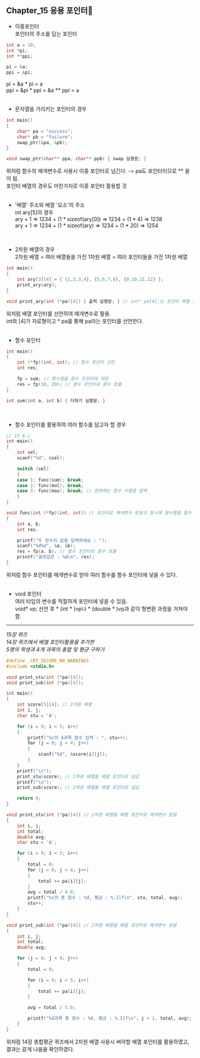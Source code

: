 ## Chapter_15 응용 포인터🎯

* 이중포인터   
포인터의 주소를 담는 포인터   
```C
int a = 10;
int *pi;
int **ppi;

pi = &a;
ppi = &pi;
```
pi = &a    * pi = a   
ppi = &pi    * ppi = &a    ** ppi = a   
<br>
   
* 문자열을 가리키는 포인터의 경우
```C
int main()
{
	char* pa = "success";
	char* pb = "failure";
	swap_ptr(&pa, &pb);
}

void swap_ptr(char** ppa, char** ppb) { swap 실행문; }
```
위처럼 함수의 매개변수로 사용시 이중 포인터로 넘긴다. -> pa도 포인터이므로 ** 꼴이 됨.   
포인터 배열의 경우도 마찬가지로 이중 포인터 활용할 것   
<br>
   
* '배열' 주소와 배열 '요소'의 주소   
int ary[5]의 경우   
ary + 1 => 1234 + (1 * sizeof(ary[0]) => 1234 + (1 * 4) => 1238   
ary + 1 => 1234 + (1 * sizeof(ary) => 1234 + (1 * 20) => 1254   
<br>
   
* 2차원 배열의 경우   
2차원 배열 = 여러 배열들을 가진 1차원 배열 = 여러 포인터들을 가진 1차원 배열   
```C
int main()
{
	int ary[3][4] = { {1,2,3,4}, {5,6,7,8}, {9,10,11,12} };
	print_ary(ary);
}

void print_ary(int (*pa)[4]) { 출력 실행문; } // int* pa[4];는 포인터 배열 선언
```
위처럼 배열 포인터를 선언하여 매개변수로 활용.   
int와 [4]가 자료형이고 * pa를 통해 pa라는 포인터를 선언한다.   
<br>
   
* 함수 포인터   
```C
int main()
{
	int (*fp)(int, int); // 함수 포인터 선언
	int res;

	fp = sum; // 함수명을 함수 포인터에 저장
	res = fp(10, 20); // 함수 포인터로 함수 호출
}

int sum(int a, int b) { 더하기 실행문; }
```   
<br>
   
* 함수 포인터를 활용하여 여러 함수를 담고자 할 경우   
```C
// 15_8.c
int main()
{
	int sel;
	scanf("%d", &sel);

	switch (sel)
	{
	case 1: func(sum); break;
	case 2: func(mul); break;
	case 3: func(max); break; // 입력에는 함수 이름을 입력
	}
}

void func(int (*fp)(int, int)) // 포인터로 매개변수 받음과 동시에 함수명을 함수 포인터에 저장
{
	int a, b;
	int res;

	printf("두 정수의 값을 입력하세요 : ");
	scanf("%d%d", &a, &b);
	res = fp(a, b); // 함수 포인터로 함수 호출
	printf("결괏값은 : %d\n", res);
}
```
위처럼 함수 포인터를 매개변수로 받아 여러 함수를 함수 포인터에 넣을 수 있다.     
<br>

* void 포인터   
여러 타입의 변수를 적절하게 포인터에 넣을 수 있음.   
void* vp; 선언 후 * (int * )vp나 * (double * )vp과 같이 형변환 과정을 거쳐야 함.   
   
---
_15장 퀴즈   
14장 퀴즈에서 배열 포인터활용을 추가한   
5명의 학생과 4개 과목의 총합 및 평균 구하기_   
```C
#define _CRT_SECURE_NO_WARNINGS
#include <stdio.h>

void print_stu(int (*pa)[4]);
void print_sub(int (*pa)[4]);

int main()
{
	int score[5][4]; // 2차원 배열
	int i, j;
	char stu = 'A';

	for (i = 0; i < 5; i++)
	{
		printf("%c의 4과목 점수 입력 : ", stu++);
		for (j = 0; j < 4; j++)
		{
			scanf("%d", &score[i][j]);
		}
	}
	printf("\n");
	print_stu(score); // 2차원 배열을 배열 포인터로 넘김
	printf("\n");
	print_sub(score); // 2차원 배열을 배열 포인터로 넘김

	return 0;
}

void print_stu(int (*pa)[4]) // 2차원 배열을 배열 포인터로 매개변수 받음
{
	int i, j;
	int total;
	double avg;
	char stu = 'A';

	for (i = 0; i < 5; i++)
	{
		total = 0;
		for (j = 0; j < 4; j++)
		{
			total += pa[i][j];
		}
		avg = total / 4.0;
		printf("%c의 총 점수 : %d, 평균 : %.1lf\n", stu, total, avg);
		stu++;
	}
}

void print_sub(int (*pa)[4]) // 2차원 배열을 배열 포인터로 매개변수 받음
{
	int i, j;
	int total;
	double avg;

	for (j = 0; j < 4; j++)
	{
		total = 0;

		for (i = 0; i < 5; i++)
		{
			total += pa[i][j];
		}

		avg = total / 5.0;

		printf("%d과목 총 점수 : %d, 평균 : %.1lf\n", j + 1, total, avg);
	}
}
```
위처럼 14장 총합평균 퀴즈에서 2차원 배열 사용시 써야할 배열 포인터를 활용하였고, 결과는 같게 나옴을 확인하였다.   
